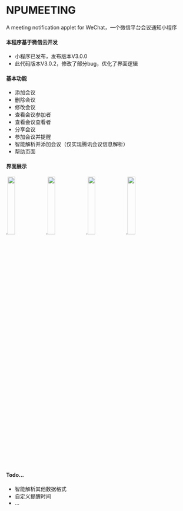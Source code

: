 # NPUMEETING
A meeting notification applet for WeChat，一个微信平台会议通知小程序

#### 本程序基于微信云开发
  * 小程序已发布，发布版本V3.0.0
  * 此代码版本V3.0.2，修改了部分bug，优化了界面逻辑
#### 基本功能
  * 添加会议
  * 删除会议
  * 修改会议
  * 查看会议参加者
  * 查看会议查看者
  * 分享会议
  * 参加会议并提醒
  * 智能解析并添加会议（仅实现腾讯会议信息解析）
  * 帮助页面
#### 界面展示
.<img src="https://github.com/xiemomoioio/NPUMEETING/blob/master/miniprogram/imgs/help/create1.jpg" width="20%" height="20%"/>
.<img src="https://github.com/xiemomoioio/NPUMEETING/blob/master/miniprogram/imgs/help/join1.jpg" width="20%" height="20%"/>
.<img src="https://github.com/xiemomoioio/NPUMEETING/blob/master/miniprogram/imgs/help/editname2.jpg" width="20%" height="20%"/>
.<img src="https://github.com/xiemomoioio/NPUMEETING/blob/master/miniprogram/imgs/help/share1.jpg" width="20%" height="20%"/>
#### Todo...
  * 智能解析其他数据格式
  * 自定义提醒时间
  * ...

